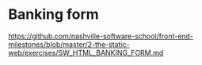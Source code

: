 # Banking form
https://github.com/nashville-software-school/front-end-milestones/blob/master/2-the-static-web/exercises/SW_HTML_BANKING_FORM.md